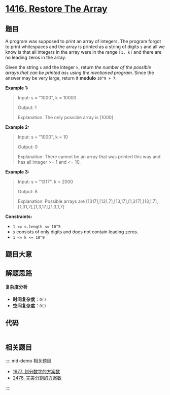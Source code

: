 # [1416. Restore The Array](https://leetcode.com/problems/restore-the-array/)

## 题目

A program was supposed to print an array of integers. The program forgot to
print whitespaces and the array is printed as a string of digits `s` and all
we know is that all integers in the array were in the range `[1, k]` and there
are no leading zeros in the array.

Given the string `s` and the integer `k`, return _the number of the possible
arrays that can be printed as_`s` _using the mentioned program_. Since the
answer may be very large, return it **modulo** `10^9 + 7`.

**Example 1:**

> Input: s = "1000", k = 10000
>
> Output: 1
>
> Explanation: The only possible array is [1000]

**Example 2:**

> Input: s = "1000", k = 10
>
> Output: 0
>
> Explanation: There cannot be an array that was printed this way and has all integer >= 1 and <= 10.

**Example 3:**

> Input: s = "1317", k = 2000
>
> Output: 8
>
> Explanation: Possible arrays are [1317],[131,7],[13,17],[1,317],[13,1,7],[1,31,7],[1,3,17],[1,3,1,7]

**Constraints:**

- `1 <= s.length <= 10^5`
- `s` consists of only digits and does not contain leading zeros.
- `1 <= k <= 10^9`

## 题目大意

## 解题思路

#### 复杂度分析

- **时间复杂度**：`O()`
- **空间复杂度**：`O()`

## 代码

```javascript

```

## 相关题目

:::: md-demo 相关题目

- [1977. 划分数字的方案数](https://leetcode.com/problems/number-of-ways-to-separate-numbers)
- [2478. 完美分割的方案数](https://leetcode.com/problems/number-of-beautiful-partitions)

::::
